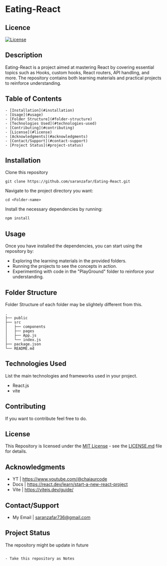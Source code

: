 # Eating-React

## Licence 
[![License](https://img.shields.io/badge/license-MIT-blue.svg)](https://opensource.org/licenses/MIT)

## Description

Eating-React is a project aimed at mastering React by covering essential topics such as Hooks, custom hooks, React routers, API handling, and more. The repository contains both learning materials and practical projects to reinforce understanding.

## Table of Contents
``` 
- [Installation](#installation)
- [Usage](#usage)
- [Folder Structure](#folder-structure)
- [Technologies Used](#technologies-used)
- [Contributing](#contributing)
- [License](#license)
- [Acknowledgments](#acknowledgments)
- [Contact/Support](#contact-support)
- [Project Status](#project-status)
```

## Installation

Clone this repository

```
git clone https://github.com/saranzafar/Eating-React.git
```

Navigate to the project directory you want:

```
cd <Folder-name> 
```


Install the necessary dependencies by running:

```bash
npm install
```

## Usage

Once you have installed the dependencies, you can start using the repository by:

- Exploring the learning materials in the provided folders.
- Running the projects to see the concepts in action.
- Experimenting with code in the "PlayGround" folder to reinforce your understanding.


## Folder Structure

Folder Structure of each folder may be slightely different from this.

```plaintext
.
├── public
├── src
│   ├── components
│   ├── pages
│   ├── App.js
│   └── index.js
├── package.json
└── README.md
```

## Technologies Used

List the main technologies and frameworks used in your project.

- React.js
- vite

## Contributing

If you want to contribute feel free to do.

## License

This Repository is licensed under the [MIT License](https://opensource.org/licenses/MIT) - see the [LICENSE.md](LICENSE.md) file for details.

## Acknowledgments

- YT | https://www.youtube.com/@chaiaurcode
- Docs | https://react.dev/learn/start-a-new-react-project
- Vite | https://vitejs.dev/guide/

## Contact/Support

- My Email | saranzafar736@gmail.com

## Project Status

The  repository might be update in future

```

- Take this repository as Notes